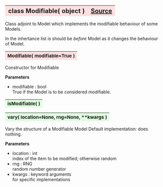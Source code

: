 ---
---
<br><br><br>

<a name="Modifiable"></a>
<table><thead style="background-color:#FFE0E0; width:100%; font-size:20px"><tr><th style="text-align:left">
<strong>class Modifiable(</strong> object )</th><th style="text-align:right"><a href=https://github.com/dokester/BayesicFitting/blob/master/BayesicFitting/source/Modifiable.py target=_blank>Source</a></th></tr></thead></table>
<p>

Class adjoint to Model which implements the modifiable behaviour of some Models.

In the inhertance list is should be *before* Model as it changes the behaviour of Model.


<a name="Modifiable"></a>
<table><thead style="background-color:#FFE0E0; width:100%; font-size:15px"><tr><th style="text-align:left">
<strong>Modifiable(</strong> modifiable=True ) 
</th></tr></thead></table>
<p>

Constructor for Modifiable

<b>Parameters</b>

* modifiable :  bool<br>
    True if the Model is to be considered modifiable.

<a name="isModifiable"></a>
<table><thead style="background-color:#E0FFE0; width:100%; font-size:15px"><tr><th style="text-align:left">
<strong>isModifiable(</strong> ) 
</th></tr></thead></table>
<p>
<a name="vary"></a>
<table><thead style="background-color:#E0FFE0; width:100%; font-size:15px"><tr><th style="text-align:left">
<strong>vary(</strong> location=None, rng=None, **kwargs ) 
</th></tr></thead></table>
<p>

Vary the structure of a Modifiable Model
Default implementation: does nothing.

<b>Parameters</b>

* location  :  int<br>
    index of the item to be modified; otherwise random<br>
* rng  :  RNG<br>
    random number generator<br>
* kwargs  :  keyword arguments<br>
    for specific implementations

